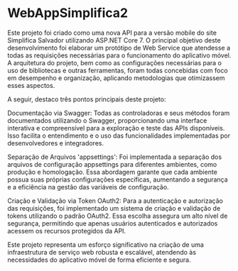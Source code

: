 # WebAppSimplifica2

Este projeto foi criado como uma nova API para a versão mobile do site Simplifica Salvador utilizando ASP.NET Core 7. O principal objetivo deste desenvolvimento foi elaborar um protótipo de Web Service que atendesse a todas as requisições necessárias para o funcionamento do aplicativo móvel. A arquitetura do projeto, bem como as configurações necessárias para o uso de bibliotecas e outras ferramentas, foram todas concebidas com foco em desempenho e organização, aplicando metodologias que otimizassem esses aspectos.

A seguir, destaco três pontos principais deste projeto:

Documentação via Swagger: Todas as controladoras e seus métodos foram documentados utilizando o Swagger, proporcionando uma interface interativa e compreensível para a exploração e teste das APIs disponíveis. Isso facilita o entendimento e o uso das funcionalidades implementadas por desenvolvedores e integradores.

Separação de Arquivos 'appsettings': Foi implementada a separação dos arquivos de configuração appsettings para diferentes ambientes, como produção e homologação. Essa abordagem garante que cada ambiente possua suas próprias configurações específicas, aumentando a segurança e a eficiência na gestão das variáveis de configuração.

Criação e Validação via Token OAuth2: Para a autenticação e autorização das requisições, foi implementado um sistema de criação e validação de tokens utilizando o padrão OAuth2. Essa escolha assegura um alto nível de segurança, permitindo que apenas usuários autenticados e autorizados acessem os recursos protegidos da API.

Este projeto representa um esforço significativo na criação de uma infraestrutura de serviço web robusta e escalável, atendendo às necessidades do aplicativo móvel de forma eficiente e segura.
